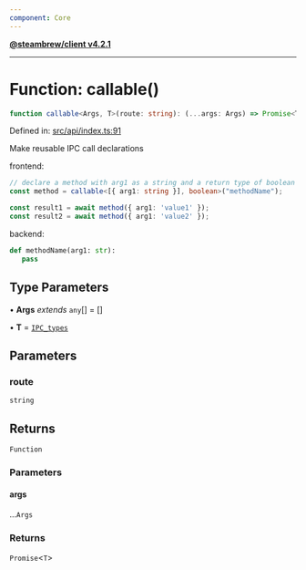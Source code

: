 ```yaml
---
component: Core
---
```


[**@steambrew/client v4.2.1**](../README.md)

***

# Function: callable()

```ts
function callable<Args, T>(route: string): (...args: Args) => Promise<T>
```

Defined in: [src/api/index.ts:91](https://github.com/shdwmtr/plugutil/blob/b52230e3bd417b9353d983856323dee8a90c4f70/client/src/api/index.ts#L91)

Make reusable IPC call declarations

frontend:
```typescript
// declare a method with arg1 as a string and a return type of boolean
const method = callable<[{ arg1: string }], boolean>("methodName");

const result1 = await method({ arg1: 'value1' });
const result2 = await method({ arg1: 'value2' });
```

backend:
```python
def methodName(arg1: str):
   pass
```

## Type Parameters

• **Args** *extends* `any`[] = \[\]

• **T** = [`IPC_types`](../type-aliases/IPC_types.md)

## Parameters

### route

`string`

## Returns

`Function`

### Parameters

#### args

...`Args`

### Returns

`Promise`\<`T`\>
